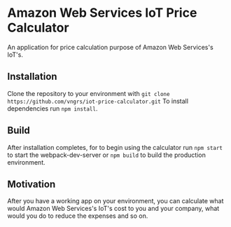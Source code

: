 # Amazon Web Services IoT Price Calculator

An application for price calculation purpose of Amazon Web Services's IoT's.

## Installation
Clone the repository to your environment with `git clone https://github.com/vngrs/iot-price-calculator.git`
To install dependencies run `npm install`.

## Build
After installation completes, for to begin using the calculator run `npm start` to start the webpack-dev-server or `npm build` to build the production environment.

## Motivation
After you have a working app on your environment, you can calculate what would Amazon Web Services's IoT's cost to you and your company, what would you do to reduce the expenses and so on.